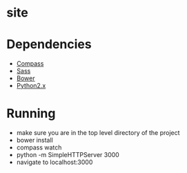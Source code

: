 # site

Dependencies
==============
- [Compass](http://compass-style.org/install/)
- [Sass](http://sass-lang.com/install)
- [Bower](http://bower.io/)
- [Python2.x](https://www.python.org/)

Running
==============
- make sure you are in the top level directory of the project
- bower install
- compass watch
- python -m SimpleHTTPServer 3000
- navigate to localhost:3000